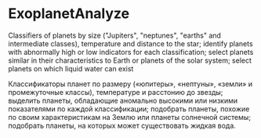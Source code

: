 # ExoplanetAnalyze
Classifiers of planets by size ("Jupiters", "neptunes", "earths" and intermediate classes), temperature and distance to the star; identify planets with abnormally high or low indicators for each classification; select planets similar in their characteristics to Earth or planets of the solar system; select planets on which liquid water can exist

Классификаторы планет по размеру («юпитеры», «нептуны», «земли» и промежуточные классы), температуре и расстонию до звезды; выделить планеты, обладающие аномально высокими или низкими показателями по каждой классификации; подобрать планеты, похожие по своим характеристикам на Землю или планеты солнечной системы; подобрать планеты, на которых может существовать жидкая вода.
